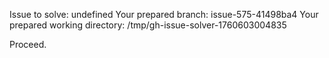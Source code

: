 Issue to solve: undefined
Your prepared branch: issue-575-41498ba4
Your prepared working directory: /tmp/gh-issue-solver-1760603004835

Proceed.